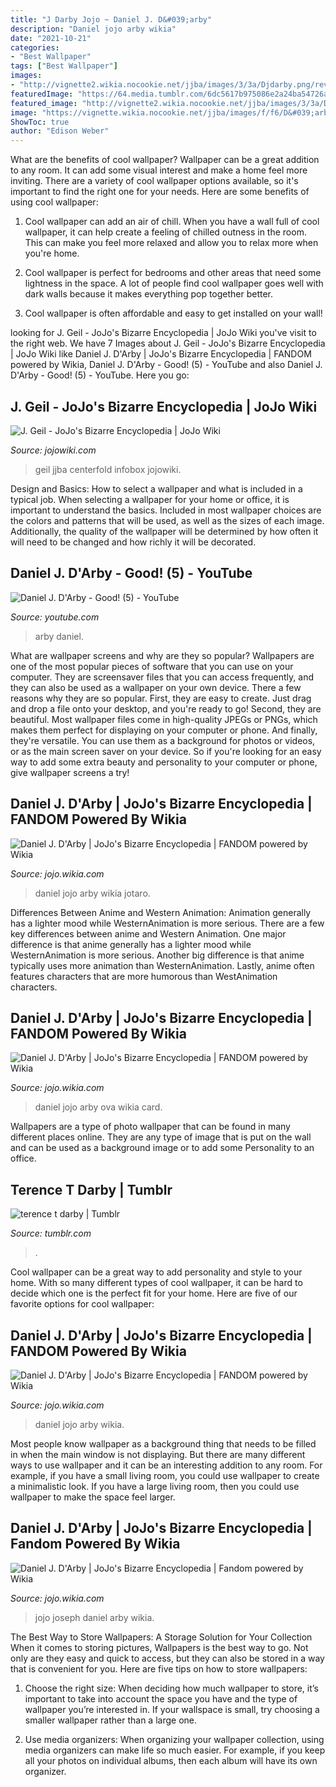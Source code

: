 ```yaml
---
title: "J Darby Jojo ~ Daniel J. D&#039;arby"
description: "Daniel jojo arby wikia"
date: "2021-10-21"
categories:
- "Best Wallpaper"
tags: ["Best Wallpaper"]
images:
- "http://vignette2.wikia.nocookie.net/jjba/images/3/3a/Djdarby.png/revision/latest/top-crop/width/240/height/240?cb=20140803221441"
featuredImage: "https://64.media.tumblr.com/6dc5617b975086e2a24ba54726ab8f56/16f696a704fd5bf2-9d/s1280x1920/216b346551bee06cb74ecbc400349a7cc737681a.jpg"
featured_image: "http://vignette2.wikia.nocookie.net/jjba/images/3/3a/Djdarby.png/revision/latest/top-crop/width/240/height/240?cb=20140803221441"
image: "https://vignette.wikia.nocookie.net/jjba/images/f/f6/D&#039;arby_accepting_jotaro&#039;s_bet.png/revision/latest/zoom-crop/width/240/height/240?cb=20150314051734"
ShowToc: true
author: "Edison Weber"
---
```



What are the benefits of cool wallpaper?
Wallpaper can be a great addition to any room. It can add some visual interest and make a home feel more inviting. There are a variety of cool wallpaper options available, so it's important to find the right one for your needs. Here are some benefits of using cool wallpaper: 
1. Cool wallpaper can add an air of chill. When you have a wall full of cool wallpaper, it can help create a feeling of chilled outness in the room. This can make you feel more relaxed and allow you to relax more when you're home. 

2. Cool wallpaper is perfect for bedrooms and other areas that need some lightness in the space. A lot of people find cool wallpaper goes well with dark walls because it makes everything pop together better. 

3. Cool wallpaper is often affordable and easy to get installed on your wall!

	

		
looking for J. Geil - JoJo&#039;s Bizarre Encyclopedia | JoJo Wiki you've visit to the right web. We have 7 Images about J. Geil - JoJo&#039;s Bizarre Encyclopedia | JoJo Wiki like Daniel J. D&#039;Arby | JoJo&#039;s Bizarre Encyclopedia | FANDOM powered by Wikia, Daniel J. D&#039;Arby - Good! (5) - YouTube and also Daniel J. D&#039;Arby - Good! (5) - YouTube. Here you go:
		
    
## J. Geil - JoJo&#039;s Bizarre Encyclopedia | JoJo Wiki

<img loading=lazy src="https://static.jojowiki.com/images/thumb/a/ae/latest/20200415174100/JGeil_Infobox_Manga.png/540px-JGeil_Infobox_Manga.png" onerror="this.onerror=null;this.src='https://tse2.mm.bing.net/th?id=OIP.jWB4LGSsHKCy6kn9hrUrIwHaHp&amp;pid=15.1';" alt="J. Geil - JoJo&#039;s Bizarre Encyclopedia | JoJo Wiki">

_Source: jojowiki.com_

>geil jjba centerfold infobox jojowiki. 

	

Design and Basics: How to select a wallpaper and what is included in a typical job.
When selecting a wallpaper for your home or office, it is important to understand the basics. Included in most wallpaper choices are the colors and patterns that will be used, as well as the sizes of each image. Additionally, the quality of the wallpaper will be determined by how often it will need to be changed and how richly it will be decorated.

    
## Daniel J. D&#039;Arby - Good! (5) - YouTube

<img loading=lazy src="https://i.ytimg.com/vi/KNMdxJPutk4/maxresdefault.jpg" onerror="this.onerror=null;this.src='https://tse3.mm.bing.net/th?id=OIP.M2Qi2RGNwdMHKHrnvQX81AHaEK&amp;pid=15.1';" alt="Daniel J. D&#039;Arby - Good! (5) - YouTube">

_Source: youtube.com_

>arby daniel. 

	

What are wallpaper screens and why are they so popular?
Wallpapers are one of the most popular pieces of software that you can use on your computer. They are screensaver files that you can access frequently, and they can also be used as a wallpaper on your own device. There a few reasons why they are so popular. First, they are easy to create. Just drag and drop a file onto your desktop, and you're ready to go! Second, they are beautiful. Most wallpaper files come in high-quality JPEGs or PNGs, which makes them perfect for displaying on your computer or phone. And finally, they're versatile. You can use them as a background for photos or videos, or as the main screen saver on your device. So if you're looking for an easy way to add some extra beauty and personality to your computer or phone, give wallpaper screens a try!

    
## Daniel J. D&#039;Arby | JoJo&#039;s Bizarre Encyclopedia | FANDOM Powered By Wikia

<img loading=lazy src="https://vignette.wikia.nocookie.net/jjba/images/f/f6/D&#039;arby_accepting_jotaro&#039;s_bet.png/revision/latest/zoom-crop/width/240/height/240?cb=20150314051734" onerror="this.onerror=null;this.src='https://tse1.mm.bing.net/th?id=OIP.ZW1s2X6_ucwWseJtrnWWSwAAAA&amp;pid=15.1';" alt="Daniel J. D&#039;Arby | JoJo&#039;s Bizarre Encyclopedia | FANDOM powered by Wikia">

_Source: jojo.wikia.com_

>daniel jojo arby wikia jotaro. 

	

Differences Between Anime and Western Animation: Animation generally has a lighter mood while WesternAnimation is more serious.
There are a few key differences between anime and Western Animation. One major difference is that anime generally has a lighter mood while WesternAnimation is more serious. Another big difference is that anime typically uses more animation than WesternAnimation. Lastly, anime often features characters that are more humorous than WestAnimation characters.

    
## Daniel J. D&#039;Arby | JoJo&#039;s Bizarre Encyclopedia | FANDOM Powered By Wikia

<img loading=lazy src="https://vignette.wikia.nocookie.net/jjba/images/4/49/D&#039;Arby_OVA.jpg/revision/latest/zoom-crop/width/240/height/240?cb=20130130081623" onerror="this.onerror=null;this.src='https://tse1.mm.bing.net/th?id=OIP.ddp4QLzLMrf0xHCgKT6MewAAAA&amp;pid=15.1';" alt="Daniel J. D&#039;Arby | JoJo&#039;s Bizarre Encyclopedia | FANDOM powered by Wikia">

_Source: jojo.wikia.com_

>daniel jojo arby ova wikia card. 

	



Wallpapers are a type of photo wallpaper that can be found in many different places online. They are any type of image that is put on the wall and can be used as a background image or to add some Personality to an office.

    
## Terence T Darby | Tumblr

<img loading=lazy src="https://64.media.tumblr.com/6dc5617b975086e2a24ba54726ab8f56/16f696a704fd5bf2-9d/s1280x1920/216b346551bee06cb74ecbc400349a7cc737681a.jpg" onerror="this.onerror=null;this.src='https://tse4.mm.bing.net/th?id=OIP.WkHb0evNXiaeUfbchAhpjgHaHa&amp;pid=15.1';" alt="terence t darby | Tumblr">

_Source: tumblr.com_

>. 

	

Cool wallpaper can be a great way to add personality and style to your home. With so many different types of cool wallpaper, it can be hard to decide which one is the perfect fit for your home. Here are five of our favorite options for cool wallpaper: 

    
## Daniel J. D&#039;Arby | JoJo&#039;s Bizarre Encyclopedia | FANDOM Powered By Wikia

<img loading=lazy src="https://vignette2.wikia.nocookie.net/jjba/images/5/54/Djdarbypanic.png/revision/latest/zoom-crop/width/240/height/240?cb=20140803221728" onerror="this.onerror=null;this.src='https://tse2.mm.bing.net/th?id=OIP.cZBoFE-N_ijk1O3DnYNb6QAAAA&amp;pid=15.1';" alt="Daniel J. D&#039;Arby | JoJo&#039;s Bizarre Encyclopedia | FANDOM powered by Wikia">

_Source: jojo.wikia.com_

>daniel jojo arby wikia. 

	

Most people know wallpaper as a background thing that needs to be filled in when the main window is not displaying. But there are many different ways to use wallpaper and it can be an interesting addition to any room. For example, if you have a small living room, you could use wallpaper to create a minimalistic look. If you have a large living room, then you could use wallpaper to make the space feel larger.

    
## Daniel J. D&#039;Arby | JoJo&#039;s Bizarre Encyclopedia | Fandom Powered By Wikia

<img loading=lazy src="http://vignette2.wikia.nocookie.net/jjba/images/3/3a/Djdarby.png/revision/latest/top-crop/width/240/height/240?cb=20140803221441" onerror="this.onerror=null;this.src='https://tse3.mm.bing.net/th?id=OIP.ZiIOpQCKc_VDxbIUdqUxhgAAAA&amp;pid=15.1';" alt="Daniel J. D&#039;Arby | JoJo&#039;s Bizarre Encyclopedia | Fandom powered by Wikia">

_Source: jojo.wikia.com_

>jojo joseph daniel arby wikia. 

	

The Best Way to Store Wallpapers: A Storage Solution for Your Collection
When it comes to storing pictures, Wallpapers is the best way to go. Not only are they easy and quick to access, but they can also be stored in a way that is convenient for you. Here are five tips on how to store wallpapers:
1) Choose the right size: When deciding how much wallpaper to store, it’s important to take into account the space you have and the type of wallpaper you’re interested in. If your wallspace is small, try choosing a smaller wallpaper rather than a large one.

2) Use media organizers: When organizing your wallpaper collection, using media organizers can make life so much easier. For example, if you keep all your photos on individual albums, then each album will have its own organizer.

